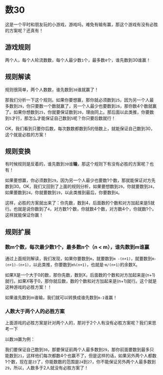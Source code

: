 # 数30

这是一个平时和朋友玩的小游戏，游戏吗，难免有输有赢，那这个游戏有没有必胜的方案呢？还真有！

## 游戏规则

两个人，每个人轮流数数，每个人最少数`1`个，最多数`4`个，谁先数到30谁赢！

## 规则解读

规则很简单，两个人数数，谁先数到`30`谁就赢了！

那我们分析一下这个规则。如果你要想赢，那你就必须数到`25`，因为另一个人最多数到`29`，你只要数一个数就赢了，另一个人最少也要数到`26`，那你数4个数就赢了。如果你想数到`25`，你就要保证数到`20`，理由同上。那后面以此类推，你要数到`5`才行，那怎么才能保证自己数到`5`呢？你只要后数就行！

OK，我们看到只要你后数，每次数数都数到5的倍数上，就能保证自己数到30，这个就是必胜的方案！

## 规则变换

有时候规则是反着的，谁先数到`30`谁**输**，那这个规则下有没有必胜的方案呢？也有！

如果要想赢，你必须数到`29`，因为另一个人最少也要数1个数，那就能保证对方先数到30。OK，我们又回到了上面的规则分析，如果要想数到`29`，你就要数到`24`，如果要数到`24`，你就要数到`19`，以此类推到最后，你要数到`4`。

这样，必胜的方案就出来了：你先数，数到4，后面数的个数和对方加起来是5就行。也就是说你数到了`4`，对方数1个数，你就数4个数，对方数4个，你就数1个。这样就能保证你赢！

## 规则扩展

### 数m个数，每次最少数1个，最多数n个（n < m），谁先数到m谁赢

通过上面规则解读，我们发现，如果你要数到`m`，就要数到`m -(n+1)`，就要数到`m-(n+1)-(n+1)`，以此类推，你要数到`m%(n+1)`，也就是·`m/(n+1)`的余数X。

如果X是一个大于0的数，那你先数，数到X，后面数的个数和对方加起来是(n+1)就行。如果X等于0，那你就后数，数的个数和对方加起来是(n+1)就行。这个就是这种游戏的必胜方案！！

如果谁先数到m谁输，我们就可以转换成谁先数到`m-1`谁赢！

### 人数大于两个人的必胜方案

上面游戏的必胜方案是针对两个人的，那对于2个人有没有必胜方案呢？我们来思考一下

以数`30`赢为例：

我们要保证自己数到`30`，那要保证前两个人最多数到`29`，那你前面要数到最多只能数到`21`，这样他们每次都数4个也赢不了，但是这样的话，如果另外两个人都数1个数，现在是`23`了，你能数数的范围是`24`到`27`，你不能保证另外两个人最多数到`29`，所以，人数多于2人就没有必胜方案了！